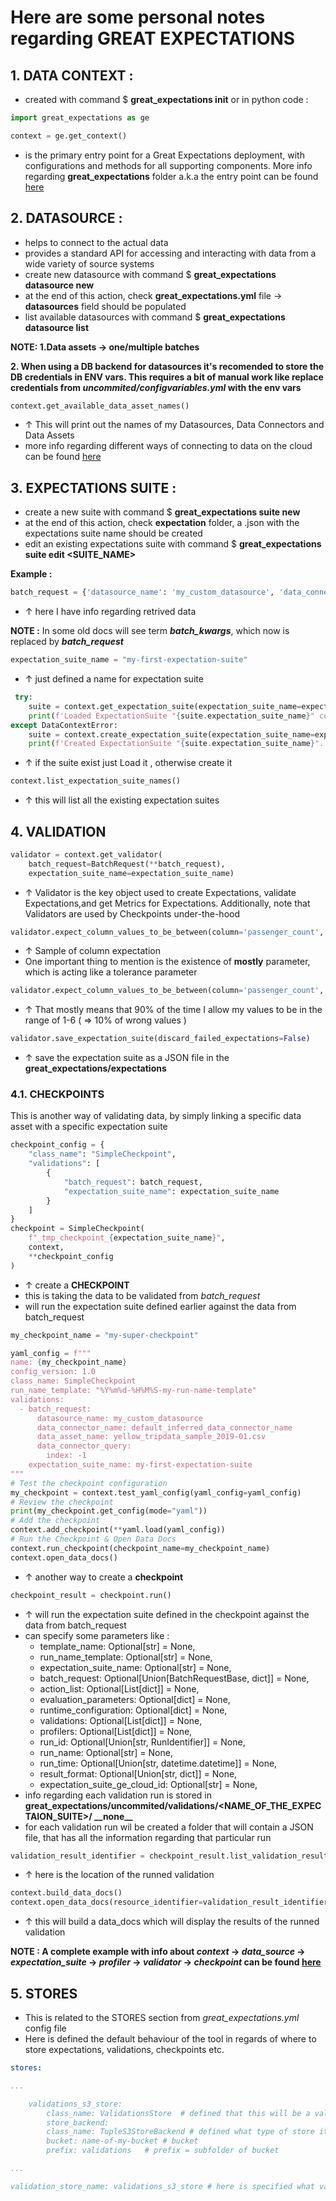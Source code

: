 # Here are some **personal** notes regarding GREAT EXPECTATIONS

## 1. **DATA CONTEXT :** 

- created with command $ **great_expectations init** or in python code :
```python
import great_expectations as ge

context = ge.get_context()
```
- is the primary entry point for a Great Expectations deployment, with configurations and methods for all supporting components. More info regarding **great_expectations** folder a.k.a the entry point can be found [here](https://docs.greatexpectations.io/docs/tutorials/getting_started/tutorial_setup#create-a-data-context)
  
## 2. **DATASOURCE :**

- helps to connect to the actual data
- provides a standard API for accessing and interacting with data from a wide variety of source systems
- create new datasource with command $ **great_expectations datasource new**
- at the end of this action, check **great_expectations.yml** file &rarr; **datasources** field should be populated 
- list available datasources with command $ **great_expectations datasource list**

**NOTE: 1.Data assets -> one/multiple batches**

**2. When using a DB backend for datasources it's recomended to store the DB credentials in ENV vars. This requires a bit of manual work like replace credentials from *uncommited/configvariables.yml* with the env vars**
```python
context.get_available_data_asset_names()
```
- &uarr; This will print out the names of my Datasources, Data Connectors and Data Assets
- more info regarding different ways of connecting to data on the cloud can be found [here](https://docs.greatexpectations.io/docs/guides/connecting_to_your_data/cloud/s3/pandas)
  

## 3. **EXPECTATIONS SUITE :**


-  create a new suite with command $ **great_expectations suite new**
-  at the end of this action, check **expectation** folder, a .json with the expectations suite name should be created
-  edit an existing expectations suite with command $ **great_expectations suite edit <SUITE_NAME>**
 
 **Example :** 
  ```python
  batch_request = {'datasource_name': 'my_custom_datasource', 'data_connector_name': 'default_inferred_data_connector_name', 'data_asset_name': 'yellow_tripdata_sample_2019-01.csv', 'limit': 1000}
  ````
  - &uarr; here I have info regarding retrived data 
 
 **NOTE :** In some old docs will see term ***batch_kwargs***, which now is replaced by ***batch_request***

```python
expectation_suite_name = "my-first-expectation-suite"
```
- &uarr; just defined a name for expectation suite
  
```python
 try:
    suite = context.get_expectation_suite(expectation_suite_name=expectation_suite_name)
    print(f'Loaded ExpectationSuite "{suite.expectation_suite_name}" containing {len(suite.expectations)} expectations.')
except DataContextError:
    suite = context.create_expectation_suite(expectation_suite_name=expectation_suite_name)
    print(f'Created ExpectationSuite "{suite.expectation_suite_name}".')
```
- &uarr; if the suite exist just Load it , otherwise create it 
```python
context.list_expectation_suite_names()
```
- &uarr; this will list all the existing expectation suites
  
## 4. **VALIDATION**

```python
validator = context.get_validator(
    batch_request=BatchRequest(**batch_request),
    expectation_suite_name=expectation_suite_name)
```
-  &uarr; Validator is the key object used to create Expectations, validate Expectations,and get Metrics for Expectations. Additionally, note that Validators are used by Checkpoints under-the-hood
  
```python
validator.expect_column_values_to_be_between(column='passenger_count', max_value=6, min_value=1)
```
-  &uarr; Sample of column expectation 
-  One important thing to mention is the existence of **mostly** parameter, which is acting like a tolerance parameter
```python
validator.expect_column_values_to_be_between(column='passenger_count', max_value=6, min_value=1,mostly=0.90)
```
-  &uarr; That mostly means that 90% of the time I allow my values to be in the range of 1-6 ( => 10% of wrong values )

```python
validator.save_expectation_suite(discard_failed_expectations=False)
```

- &uarr; save the expectation suite as a JSON file in the **great_expectations/expectations**

### 4.1. **CHECKPOINTS**

This is another way of validating data, by simply linking a specific data asset with a specific expectation suite

```python
checkpoint_config = {
    "class_name": "SimpleCheckpoint",
    "validations": [
        {
            "batch_request": batch_request,
            "expectation_suite_name": expectation_suite_name
        }
    ]
}
checkpoint = SimpleCheckpoint(
    f"_tmp_checkpoint_{expectation_suite_name}",
    context,
    **checkpoint_config
)
```
- &uarr; create a **CHECKPOINT**
- this is taking the data to be validated from *batch_request*
- will run the expectation suite defined earlier against the data from batch_request
```python
my_checkpoint_name = "my-super-checkpoint" 

yaml_config = f"""
name: {my_checkpoint_name}
config_version: 1.0
class_name: SimpleCheckpoint
run_name_template: "%Y%m%d-%H%M%S-my-run-name-template"
validations:
  - batch_request:
      datasource_name: my_custom_datasource
      data_connector_name: default_inferred_data_connector_name
      data_asset_name: yellow_tripdata_sample_2019-01.csv
      data_connector_query:
        index: -1
    expectation_suite_name: my-first-expectation-suite
"""
# Test the checkpoint configuration
my_checkpoint = context.test_yaml_config(yaml_config=yaml_config) 
# Review the checkpoint
print(my_checkpoint.get_config(mode="yaml"))
# Add the checkpoint
context.add_checkpoint(**yaml.load(yaml_config))
# Run the Checkpoint & Open Data Docs
context.run_checkpoint(checkpoint_name=my_checkpoint_name)
context.open_data_docs()
```
-  &uarr; another way to create a **checkpoint**
```python
checkpoint_result = checkpoint.run()
```
- &uarr; will run the expectation suite defined in the checkpoint against the data from batch_request 
- can specify some parameters like :
  -  template_name: Optional[str] = None,
  -  run_name_template: Optional[str] = None,
  -  expectation_suite_name: Optional[str] = None,
  -  batch_request: Optional[Union[BatchRequestBase, dict]] = None,
  -  action_list: Optional[List[dict]] = None,
  -  evaluation_parameters: Optional[dict] = None,
  -  runtime_configuration: Optional[dict] = None,
  -  validations: Optional[List[dict]] = None,
  -  profilers: Optional[List[dict]] = None,
  -  run_id: Optional[Union[str, RunIdentifier]] = None,
  -  run_name: Optional[str] = None,
  -  run_time: Optional[Union[str, datetime.datetime]] = None,
  -  result_format: Optional[Union[str, dict]] = None,
  -  expectation_suite_ge_cloud_id: Optional[str] = None,
- info regarding each validation run is stored in **great_expectations/uncommited/validations/<NAME_OF_THE_EXPECTAION_SUITE>/ \_\_none\_\_** 
- for each validation run wil be created a folder that will contain a JSON file, that has all the information regarding that particular run 
  
```python
validation_result_identifier = checkpoint_result.list_validation_result_identifiers()
```
- &uarr; here is the location of the runned validation 
  
```python
context.build_data_docs()
context.open_data_docs(resource_identifier=validation_result_identifier)
```
- &uarr; this will build a data_docs which will display the results of the runned validation

**NOTE : A complete example with info about ***context*** -> ***data_source*** -> ***expectation_suite*** -> ***profiler*** -> ***validator*** -> ***checkpoint*** can be found [here](https://github.com/sbutura/useful_info/blob/master/expectation_suite_profiler.py)**

## 5. **STORES**
- This is related to the STORES section from *great_expectations.yml* config file 
- Here is defined the default behaviour of the tool in regards of where to store expectations, validations, checkpoints etc.
```yaml
stores:

...

    validations_s3_store:
        class_name: ValidationsStore  # defined that this will be a validation store
        store_backend: 
        class_name: TupleS3StoreBackend # defined what type of store it is
        bucket: name-of-my-bucket # bucket 
        prefix: validations   # prefix = subfolder of bucket

...

validation_store_name: validations_s3_store # here is specified what validation store will be used in case we have multiple validation stores defined
```